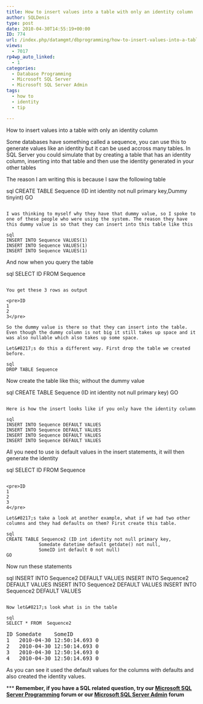 ```yaml
---
title: How to insert values into a table with only an identity column
author: SQLDenis
type: post
date: 2010-04-30T14:55:19+00:00
ID: 774
url: /index.php/datamgmt/dbprogramming/how-to-insert-values-into-a-table-with-o/
views:
  - 7017
rp4wp_auto_linked:
  - 1
categories:
  - Database Programming
  - Microsoft SQL Server
  - Microsoft SQL Server Admin
tags:
  - how to
  - identity
  - tip

---
```

How to insert values into a table with only an identity column

Some databases have something called a sequence, you can use this to generate values like an identity but it can be used accross many tables. In SQL Server you could simulate that by creating a table that has an identity column, inserting into that table and then use the identity generated in your other tables
  
The reason I am writing this is because I saw the following table

sql
CREATE TABLE Sequence (ID int identity not null primary key,Dummy tinyint)
GO
```

I was thinking to myself why they have that dummy value, so I spoke to one of these people who were using the system. The reason they have this dummy value is so that they can insert into this table like this

sql
INSERT INTO Sequence VALUES(1)
INSERT INTO Sequence VALUES(1)
INSERT INTO Sequence VALUES(1)
```

And now when you query the table

sql
SELECT ID 
FROM  Sequence 
```

You get these 3 rows as output

<pre>ID
1
2
3</pre>

So the dummy value is there so that they can insert into the table. Even though the dummy column is not big it still takes up space and it was also nullable which also takes up some space.
  
Let&#8217;s do this a different way. First drop the table we created before.

sql
DROP TABLE Sequence
```

Now create the table like this; without the dummy value

sql
CREATE TABLE Sequence (ID int identity not null primary key)
GO
```

Here is how the insert looks like if you only have the identity column

sql
INSERT INTO Sequence DEFAULT VALUES
INSERT INTO Sequence DEFAULT VALUES
INSERT INTO Sequence DEFAULT VALUES
INSERT INTO Sequence DEFAULT VALUES
```

All you need to use is default values in the insert statements, it will then generate the identity

sql
SELECT ID 
FROM  Sequence 
```

<pre>ID
1
2
3
4</pre>

Let&#8217;s take a look at another example, what if we had two other columns and they had defaults on them? First create this table.

sql
CREATE TABLE Sequence2 (ID int identity not null primary key, 
			Somedate datetime default getdate() not null,
			SomeID int default 0 not null)
GO
```

Now run these statements

sql
INSERT INTO Sequence2 DEFAULT VALUES
INSERT INTO Sequence2 DEFAULT VALUES
INSERT INTO Sequence2 DEFAULT VALUES
INSERT INTO Sequence2 DEFAULT VALUES
```

Now let&#8217;s look what is in the table

sql
SELECT * FROM  Sequence2
```

<pre>ID	Somedate	SomeID
1	2010-04-30 12:50:14.693	0
2	2010-04-30 12:50:14.693	0
3	2010-04-30 12:50:14.693	0
4	2010-04-30 12:50:14.693	0</pre>

As you can see it used the default values for the columns with defaults and also created the identity values.

\*** **Remember, if you have a SQL related question, try our [Microsoft SQL Server Programming][1] forum or our [Microsoft SQL Server Admin][2] forum**<ins></ins>

 [1]: http://forum.ltd.local/viewforum.php?f=17
 [2]: http://forum.ltd.local/viewforum.php?f=22